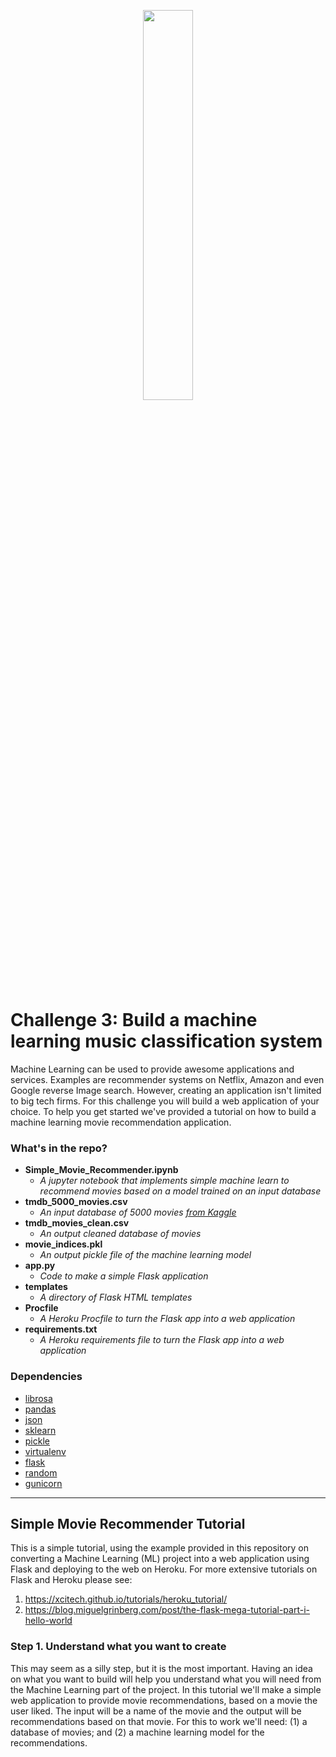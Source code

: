 
<p align="center"><img width=40% src="https://github.com/darabigdata/IDWBotswana/blob/master/media/music_notes.jpg"></p>

# Challenge 3: Build a machine learning music classification system

Machine Learning can be used to provide awesome applications and services. Examples are recommender systems on Netflix, Amazon and even Google reverse Image search. However, creating an application isn't limited to big tech firms. For this challenge you will build a web application of your choice. To help you get started we've provided a tutorial on how to build a machine learning movie recommendation application.

### What's in the repo?

* **Simple_Movie_Recommender.ipynb**
    * *A jupyter notebook that implements simple machine learn to recommend movies based on a model trained on an input database*
* **tmdb_5000_movies.csv**
    * *An input database of 5000 movies [from Kaggle](https://www.kaggle.com/tmdb/tmdb-movie-metadata)*
* **tmdb_movies_clean.csv**
    * *An output cleaned database of movies*
* **movie_indices.pkl**
    * *An output pickle file of the machine learning model*
* **app.py**
    * *Code to make a simple Flask application*
* **templates**
    * *A directory of Flask HTML templates*
* **Procfile**
    * *A Heroku Procfile to turn the Flask app into a web application*
* **requirements.txt**
    * *A Heroku requirements file to turn the Flask app into a web application*

### Dependencies

* [librosa](https://librosa.github.io/librosa/)
* [pandas](https://pandas.pydata.org/)
* [json](https://docs.python.org/3/library/json.html)
* [sklearn](scikit-learn.org/)
* [pickle](https://docs.python.org/3/library/pickle.html)
* [virtualenv](https://virtualenv.pypa.io/)
* [flask](flask.pocoo.org/)
* [random](https://docs.python.org/3/library/random.html)
* [gunicorn](https://gunicorn.org/)

------

## Simple Movie Recommender Tutorial

This is a simple tutorial, using the example provided in this repository on converting a Machine Learning (ML) project into a web application using Flask and deploying to the web on Heroku. For more extensive tutorials on Flask and Heroku please see:

1. https://xcitech.github.io/tutorials/heroku_tutorial/
2. https://blog.miguelgrinberg.com/post/the-flask-mega-tutorial-part-i-hello-world

### Step 1. Understand what you want to create

This may seem as a silly step, but it is the most important. Having an idea on what you want to build will help you understand what 
you will need from the Machine Learning part of the project. In this tutorial we'll make a simple web application to provide 
movie recommendations, based on a movie the user liked. The input will be a name of the movie and the output will be recommendations based on that movie. For this to work we'll need: (1) a database of movies; and (2) a machine learning model for the recommendations. 
